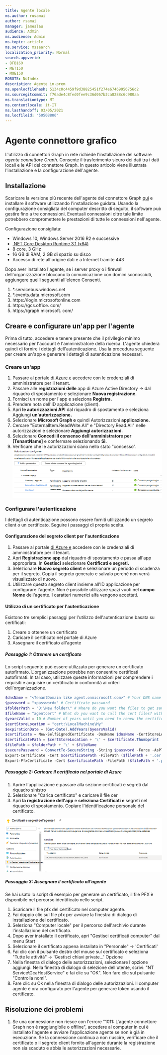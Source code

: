 ```yaml
---
title: Agente locale
ms.author: rusamai
author: rsamai
manager: jameslau
audience: Admin
ms.audience: Admin
ms.topic: article
ms.service: mssearch
localization_priority: Normal
search.appverid:
- BFB160
- MET150
- MOE150
ROBOTS: NoIndex
description: Agente in-prem
ms.openlocfilehash: 5134c0c4459f9d38825451f274e67469956756d2
ms.sourcegitcommit: f76ade4c8fed0fee9c36d067b3ca8288c6c980aa
ms.translationtype: MT
ms.contentlocale: it-IT
ms.lasthandoff: 03/05/2021
ms.locfileid: "50508806"
---
```

# <a name="graph-connector-agent"></a>Agente connettore grafico

L'utilizzo di connettori Graph in rete richiede l'installazione del software *agente connettore Graph.* Consente il trasferimento sicuro dei dati tra i dati locali e le API del connettore Graph. In questo articolo viene illustrata l'installazione e la configurazione dell'agente.

## <a name="installation"></a>Installazione

Scaricare la versione più recente dell'agente del connettore Graph [qui](https://aka.ms/gcadownload) e installare il software utilizzando l'installazione guidata. Usando la configurazione consigliata del computer descritto di seguito, il software può gestire fino a tre connessioni. Eventuali connessioni oltre tale limite potrebbero compromettere le prestazioni di tutte le connessioni nell'agente.

Configurazione consigliata:

* Windows 10, Windows Server 2016 R2 e successive
* [.NET Core Desktop Runtime 3.1 (x64)](https://dotnet.microsoft.com/download/dotnet-core/3.1)
* 8 core, 3 GHz
* 16 GB di RAM, 2 GB di spazio su disco
* Accesso di rete all'origine dati e a Internet tramite 443

Dopo aver installato l'agente, se i server proxy o i firewall dell'organizzazione bloccano la comunicazione con domini sconosciuti, aggiungere quelli seguenti all'elenco Consenti.

1. *.servicebus.windows.net
2. *.events.data.microsoft.com
3. https://<span>login.microsoftonline.</span>com
4. https://<span>gcs.office.</span> com/
5. https://<span>graph.microsoft.</span> com/


## <a name="create-and-configure-an-app-for-the-agent"></a>Creare e configurare un'app per l'agente  

Prima di tutto, accedere e tenere presente che il privilegio minimo necessario per l'account è l'amministratore della ricerca. L'agente chiederà quindi di fornire i dettagli dell'autenticazione. Usa la procedura seguente per creare un'app e generare i dettagli di autenticazione necessari.

### <a name="create-an-app"></a>Creare un'app

1. Passare al portale [di Azure e](https://portal.azure.com) accedere con le credenziali di amministratore per il tenant.
2. Passare alle **registrazioni delle** app di Azure Active Directory  ->   dal riquadro di spostamento e selezionare **Nuova registrazione.**
3. Fornisci un nome per l'app e seleziona **Registra.**
4. Prendere nota dell'ID applicazione (client).
5. Apri **le autorizzazioni API** dal riquadro di spostamento e seleziona Aggiungi **un'autorizzazione.**
6. Selezionare **Microsoft Graph e** quindi Autorizzazioni **applicazione.**
7. Cercare "ExternalItem.ReadWrite.All" e "Directory.Read.All" nelle autorizzazioni e selezionare **Aggiungi autorizzazioni.**
8. Selezionare **Concedi il consenso dell'amministratore per [TenantName]** e confermare selezionando **Sì.**
9. Verificare che le autorizzazioni siano nello stato "concesso".
     ![Autorizzazioni visualizzate come concesse in verde nella colonna a destra.](media/onprem-agent/granted-state.png)

### <a name="configure-authentication"></a>Configurare l'autenticazione

I dettagli di autenticazione possono essere forniti utilizzando un segreto client o un certificato. Seguire i passaggi di propria scelta.

#### <a name="configuring-the-client-secret-for-authentication"></a>Configurazione del segreto client per l'autenticazione

1. Passare al portale [di Azure e](https://portal.azure.com) accedere con le credenziali di amministratore per il tenant.
2. Apri **Registrazione app** dal riquadro di spostamento e passa all'app appropriata. In **Gestisci** selezionare **Certificati e segreti.**
3. Selezionare **Nuovo segreto client** e selezionare un periodo di scadenza per il segreto. Copia il segreto generato e salvalo perché non verrà visualizzato di nuovo.
4. Utilizzare questo segreto client insieme all'ID applicazione per configurare l'agente. Non è possibile utilizzare spazi vuoti nel **campo Nome** dell'agente. I caratteri numerici alfa vengono accettati.

#### <a name="using-a-certificate-for-authentication"></a>Utilizzo di un certificato per l'autenticazione

Esistono tre semplici passaggi per l'utilizzo dell'autenticazione basata su certificati:

1. Creare o ottenere un certificato
1. Caricare il certificato nel portale di Azure
1. Assegnare il certificato all'agente

##### <a name="step-1-get-a-certificate"></a>Passaggio 1: Ottenere un certificato

Lo script seguente può essere utilizzato per generare un certificato autofirmato. L'organizzazione potrebbe non consentire certificati autofirmati. In tal caso, utilizzare queste informazioni per comprendere i requisiti e acquisire un certificato in conformità ai criteri dell'organizzazione.

```Powershell
$dnsName = "<TenantDomain like agent.onmicrosoft.com>" # Your DNS name
$password = "<password>" # Certificate password
$folderPath = "D:\New folder\" # Where do you want the files to get saved to? The folder needs to exist.
$fileName = "agentcert" # What do you want to call the cert files? without the file extension
$yearsValid = 10 # Number of years until you need to renew the certificate
$certStoreLocation = "cert:\LocalMachine\My"
$expirationDate = (Get-Date).AddYears($yearsValid)
$certificate = New-SelfSignedCertificate -DnsName $dnsName -CertStoreLocation $certStoreLocation -NotAfter $expirationDate -KeyExportPolicy Exportable -KeySpec Signature
$certificatePath = $certStoreLocation + '\' + $certificate.Thumbprint
$filePath = $folderPath + '\' + $fileName
$securePassword = ConvertTo-SecureString -String $password -Force -AsPlainText
Export-Certificate -Cert $certificatePath -FilePath ($filePath + '.cer')
Export-PfxCertificate -Cert $certificatePath -FilePath ($filePath + '.pfx') -Password $securePassword
```

##### <a name="step-2-upload-the-certificate-in-the-azure-portal"></a>Passaggio 2: Caricare il certificato nel portale di Azure

1. Aprire l'applicazione e passare alla sezione certificati e segreti dal riquadro sinistro
1. Selezionare "Carica certificato" e caricare il file cer
1. Apri **la registrazione dell'app** e **seleziona Certificati e** segreti nel riquadro di spostamento. Copiare l'identificazione personale del certificato.

![Elenco dei certificati di identificazione personale quando è selezionato Certificati e segreti nel riquadro sinistro](media/onprem-agent/certificates.png)

##### <a name="step-3-assign-the-certificate-to-the-agent"></a>Passaggio 3: Assegnare il certificato all'agente

Se hai usato lo script di esempio per generare un certificato, il file PFX è disponibile nel percorso identificato nello script.

1. Scaricare il file pfx del certificato nel computer agente.
1. Fai doppio clic sul file pfx per avviare la finestra di dialogo di installazione del certificato.
1. Seleziona "Computer locale" per il percorso dell'archivio durante l'installazione del certificato.
1. Dopo aver installato il certificato, apri "Gestisci certificati computer" dal menu Start
1. Selezionare il certificato appena installato in "Personale" -> 'Certificati'
1. Fai clic con il pulsante destro del mouse sul certificato e seleziona "Tutte le attività" -> 'Gestisci chiavi private...' Opzione
1. Nella finestra di dialogo delle autorizzazioni, selezionare l'opzione aggiungi. Nella finestra di dialogo di selezione dell'utente, scrivi: "NT Service\GcaHostService" e fai clic su "OK". Non fare clic sul pulsante "Controlla nomi".
1. Fare clic su Ok nella finestra di dialogo delle autorizzazioni. Il computer agente è ora configurato per l'agente per generare token usando il certificato.

## <a name="troubleshooting"></a>Risoluzione dei problemi
1. Se una connessione non riesce con l'errore "1011: L'agente connettore Graph non è raggiungibile o offline", accedere al computer in cui è installato l'agente e avviare l'applicazione agente se non è già in esecuzione. Se la connessione continua a non riuscire, verificare che il certificato o il segreto client fornito all'agente durante la registrazione non sia scaduto e abbia le autorizzazioni necessarie.
